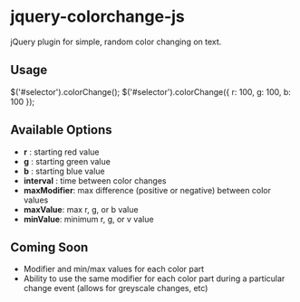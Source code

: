 jquery-colorchange-js
=====================

jQuery plugin for simple, random color changing on text.

Usage
------

$('#selector').colorChange();
$('#selector').colorChange({ r: 100, g: 100, b: 100 });

Available Options
------------------

- __r__ : starting red value
- __g__ : starting green value
- __b__ : starting blue value
- __interval__ : time between color changes
- __maxModifier__: max difference (positive or negative) between color values
- __maxValue__: max r, g, or b value
- __minValue__: minimum r, g, or v value

Coming Soon
--------------
+ Modifier and min/max values for each color part
+ Ability to use the same modifier for each color part during a particular change event (allows for greyscale changes, etc)
